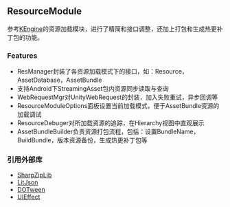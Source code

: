 ## ResourceModule
参考[KEngine](https://github.com/mr-kelly/KEngine)的资源加载模块，进行了精简和接口调整，还加上打包和生成热更补丁包的功能。

### Features
- ResManager封装了各资源加载模式下的接口，如：Resource，AssetDatabase，AssetBundle
- 支持Android下StreamingAsset包内资源同步读取与查询
- WebRequestMgr对UnityWebRequest的封装，加入失败重试，异步回调等
- ResourceModuleOptions面板设置当前加载模式，便于AssetBundle资源的加载调试
- ResourceDebuger对所加载资源的追踪，在Hierarchy视图中直观展示
- AssetBundleBuilder负责资源打包流程，包括：设置BundleName，BuildBundle，版本资源备份，生成热更补丁包等

### 引用外部库
- [SharpZipLib](https://github.com/icsharpcode/SharpZipLib)
- [LitJson](https://github.com/LitJSON/litjson)
- [DOTween](http://dotween.demigiant.com/documentation.php)
- [UIEffect](https://github.com/mob-sakai/UIEffect)